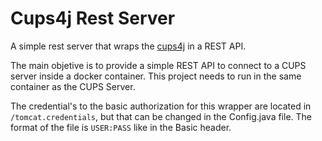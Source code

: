 # Cups4j Rest Server

A simple rest server that wraps the [cups4j](http://www.cups4j.org/) in a REST
API.

The main objetive is to provide a simple REST API to connect to a CUPS server
inside a docker container. This project needs to run in the same container as
the CUPS Server.

The credential's to the basic authorization for this wrapper are located in
`/tomcat.credentials`, but that can be changed in the Config.java file. The
format of the file is `USER:PASS` like in the Basic header.
